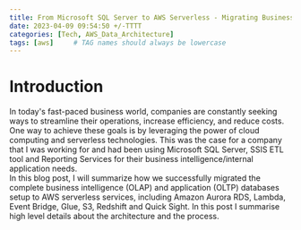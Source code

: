 ```yaml
---
title: From Microsoft SQL Server to AWS Serverless - Migrating Business Intelligence, Application data Landscape
date: 2023-04-09 09:54:50 +/-TTTT
categories: [Tech, AWS_Data_Architecture]
tags: [aws]     # TAG names should always be lowercase
---
```



<h1>Introduction</h1>

<p>
In today's fast-paced business world, companies are constantly seeking ways to streamline their operations, increase efficiency, and reduce costs. One way to achieve these goals is by leveraging the power of cloud computing and serverless technologies. This was the case for a company that I was working for and had been using Microsoft SQL Server, SSIS ETL tool and Reporting Services for their business intelligence/internal application needs. <br>
In this blog post, I will summarize how we successfully migrated the complete business intelligence (OLAP) and application (OLTP) databases setup to AWS serverless services, including Amazon Aurora RDS, Lambda, Event Bridge, Glue, S3, Redshift and Quick Sight. In this post I summarise high level details about the architecture and the process.
</p>
